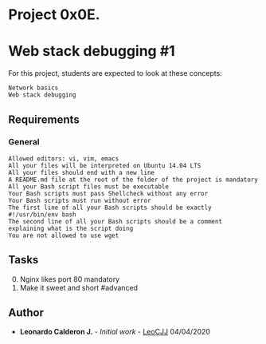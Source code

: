 # Project 0x0E.

# Web stack debugging #1



For this project, students are expected to look at these concepts:

    Network basics
    Web stack debugging

## Requirements

### General


    Allowed editors: vi, vim, emacs
    All your files will be interpreted on Ubuntu 14.04 LTS
    All your files should end with a new line
    A README.md file at the root of the folder of the project is mandatory
    All your Bash script files must be executable
    Your Bash scripts must pass Shellcheck without any error
    Your Bash scripts must run without error
    The first line of all your Bash scripts should be exactly #!/usr/bin/env bash
    The second line of all your Bash scripts should be a comment explaining what is the script doing
    You are not allowed to use wget


## Tasks

 0. Nginx likes port 80 mandatory
 1. Make it sweet and short #advanced 


## Author

* **Leonardo Calderon J.** - *Initial work* - [LeoCJJ](https://github.com/leocjj)
04/04/2020

